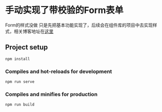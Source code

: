 # 手动实现了带校验的Form表单
 
Form的样式没做 只是先把基本功能实现了，后续会在组件库的项目中去实现样式，相关博客地址在[这里](http://wa-app.gitee.io/gitbook/js/form.html)

## Project setup
```
npm install
```

### Compiles and hot-reloads for development
```
npm run serve
```

### Compiles and minifies for production

```
npm run build
```
